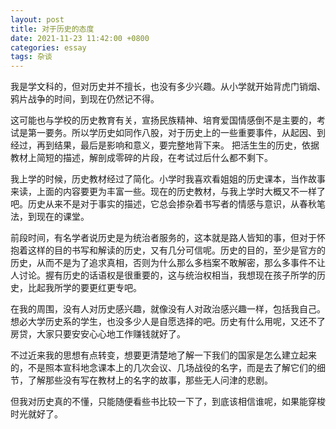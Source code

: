```yaml
---
layout: post
title: 对于历史的态度
date: 2021-11-23 11:42:00 +0800
categories: essay
tags: 杂谈
---
```


我是学文科的，但对历史并不擅长，也没有多少兴趣。从小学就开始背虎门销烟、鸦片战争的时间，到现在仍然记不得。

这可能也与学校的历史教育有关，宣扬民族精神、培育爱国情感倒不是主要的，考试是第一要务。所以学历史如同作八股，对于历史上的一些重要事件，从起因、到经过，再到结果，最后是影响和意义，要完整地背下来。
把活生生的历史，依据教材上简短的描述，解剖成零碎的片段，在考试过后什么都不剩下。

我上学的时候，历史教材经过了简化。小学时我喜欢看姐姐的历史课本，当作故事来读，上面的内容要更为丰富一些。现在的历史教材，与我上学时大概又不一样了吧。历史从来不是对于事实的描述，它总会掺杂着书写者的情感与意识，从春秋笔法，到现在的课堂。

前段时间，有名学者说历史是为统治者服务的，这本就是路人皆知的事，但对于怀抱着这样的目的书写和解读的历史，又有几分可信呢。历史的目的，至少是官方的历史，从而不是为了追求真相，否则为什么那么多档案不敢解密，那么多事件不让人讨论。握有历史的话语权是很重要的，这与统治权相当，我想现在孩子所学的历史，比起我所学的要更红更专吧。

在我的周围，没有人对历史感兴趣，就像没有人对政治感兴趣一样，包括我自己。想必大学历史系的学生，也没多少人是自愿选择的吧。历史有什么用呢，又还不了房贷，大家只要安安心心地工作赚钱就好了。

不过近来我的思想有点转变，想要更清楚地了解一下我们的国家是怎么建立起来的，不是照本宣科地念课本上的几次会议、几场战役的名字，而是去了解它们的细节，了解那些没有写在教材上的名字的故事，那些无人问津的悲剧。

但我对历史真的不懂，只能随便看些书比较一下了，到底该相信谁呢，如果能穿梭时光就好了。